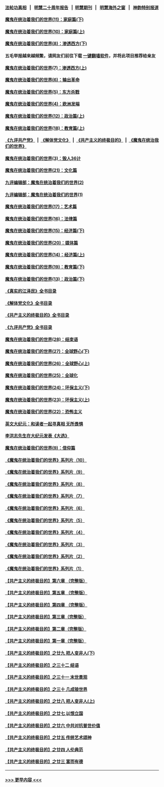 #### [法轮功真相](https://github.com/gfw-breaker/truth/blob/master/README.md?t=0) &nbsp;&nbsp;|&nbsp;&nbsp; [明慧二十周年报告](https://github.com/gfw-breaker/mh-reports/blob/master/README.md?t=0) &nbsp;&nbsp;|&nbsp;&nbsp;[明慧期刊](https://github.com/gfw-breaker/mh-qikan) &nbsp;&nbsp;|&nbsp;&nbsp; [明慧海外之窗](https://github.com/gfw-breaker/mh-news/blob/master/README.md?t=0) &nbsp;&nbsp;|&nbsp;&nbsp; [神韵特别报道](https://github.com/gfw-breaker/mh-news/blob/master/shenyun.md?t=0)
#### [魔鬼在统治着我们的世界(11)：家庭篇(下)](../pages/nsc422/n10440961.md?t=12051450) 
#### [魔鬼在统治着我们的世界(10)：家庭篇(上)](../pages/nsc422/n10435448.md?t=12051450) 
#### [魔鬼在统治着我们的世界(8)：渗透西方(下)](../pages/nsc422/n10429603.md?t=12051450) 
#### 五毛举报越来越频繁，请网友们前往下载 [一键翻墙软件](https://github.com/gfw-breaker/ssr-accounts)，并将此项目推荐给亲友
#### [魔鬼在统治着我们的世界(7)：渗透西方(上)](../pages/nsc422/n10426013.md?t=12051450) 
#### [魔鬼在统治着我们的世界(6)：输出革命](../pages/nsc422/n10421536.md?t=12051450) 
#### [魔鬼在统治着我们的世界(5)：东方杀戮](../pages/nsc422/n10417707.md?t=12051450) 
#### [魔鬼在统治着我们的世界(4)：欧洲发端](../pages/nsc422/n10414890.md?t=12051450) 
#### [魔鬼在统治着我们的世界(12)：政治篇(上)](../pages/nsc422/n10444576.md?t=12051450) 
#### [魔鬼在统治着我们的世界(18)：教育篇(上)](../pages/nsc422/n10526970.md?t=12051450) 
#### [《九评共产党》](https://github.com/begood0513/9ping.md/blob/master/README.md) &nbsp;|&nbsp; [《解体党文化》](../../../../jtdwh.md/blob/master/README.md)  &nbsp;|&nbsp; [《共产主义的终极目的》](../../../../gczydzjmd.md/blob/master/README.md) &nbsp;|&nbsp; [《魔鬼在统治我们的世界》](../../../../mgztzwmdsj.md/blob/master/README.md) 
#### [魔鬼在统治着我们的世界(3)：毁人36计](../pages/nsc422/n10411583.md?t=12051450) 
#### [魔鬼在统治着我们的世界(21)：文化篇](../pages/nsc422/n10597706.md?t=12051450) 
#### [九评编辑部：魔鬼在统治着我们的世界(2)](../pages/nsc422/n10410036.md?t=12051450) 
#### [九评编辑部：魔鬼在统治着我们的世界(1)](../pages/nsc422/n10406825.md?t=12051450) 
#### [魔鬼在统治着我们的世界(17)：艺术篇](../pages/nsc422/n10499093.md?t=12051450) 
#### [魔鬼在统治着我们的世界(16)：法律篇](../pages/nsc422/n10485969.md?t=12051450) 
#### [魔鬼在统治着我们的世界(15)：经济篇(下)](../pages/nsc422/n10469975.md?t=12051450) 
#### [魔鬼在统治着我们的世界(20)：媒体篇](../pages/nsc422/n10586579.md?t=12051450) 
#### [魔鬼在统治着我们的世界(14)：经济篇(上)](../pages/nsc422/n10457370.md?t=12051450) 
#### [魔鬼在统治着我们的世界(19)：教育篇(下)](../pages/nsc422/n10564808.md?t=12051450) 
#### [魔鬼在统治着我们的世界(13)：政治篇(下)](../pages/nsc422/n10448270.md?t=12051450) 
#### [《真实的江泽民》全书目录](../pages/nsc422/n13721399.md?t=12051450) 
#### [《解体党文化》全书目录](../pages/nsc422/n13721157.md?t=12051450) 
#### [《共产主义的终极目的》全书目录](../pages/nsc422/n13721048.md?t=12051450) 
#### [《九评共产党》全书目录](../pages/nsc422/n13708085.md?t=12051450) 
#### [魔鬼在统治着我们的世界(28)：结束语](../pages/nsc422/n10936246.md?t=12051450) 
#### [魔鬼在统治着我们的世界(27)：全球野心(下)](../pages/nsc422/n10928319.md?t=12051450) 
#### [魔鬼在统治着我们的世界(26)：全球野心(上)](../pages/nsc422/n10900318.md?t=12051450) 
#### [魔鬼在统治着我们的世界(25)：全球化](../pages/nsc422/n10788205.md?t=12051450) 
#### [魔鬼在统治着我们的世界(24)：环保主义(下)](../pages/nsc422/n10695307.md?t=12051450) 
#### [魔鬼在统治着我们的世界(23)：环保主义(上)](../pages/nsc422/n10688613.md?t=12051450) 
#### [魔鬼在统治着我们的世界(22)：恐怖主义](../pages/nsc422/n10614727.md?t=12051450) 
#### [英文大纪元：和读者一起寻真相 无所畏惧](../pages/nsc422/n12542027.md?t=12051450) 
#### [李洪志先生在大纪元发表《大选》](../pages/nsc422/n12534746.md?t=12051450) 
#### [魔鬼在统治着我们的世界(9)：信仰篇](../pages/nsc422/n10432159.md?t=12051450) 
#### [《魔鬼在统治着我们的世界》系列片（10）](../pages/nsc422/n12292670.md?t=12051450) 
#### [《魔鬼在统治着我们的世界》系列片（9）](../pages/nsc422/n12290859.md?t=12051450) 
#### [《魔鬼在统治着我们的世界》系列片（8）](../pages/nsc422/n12287445.md?t=12051450) 
#### [《魔鬼在统治着我们的世界》系列片（7）](../pages/nsc422/n12283425.md?t=12051450) 
#### [《魔鬼在统治着我们的世界》系列片（6）](../pages/nsc422/n12282314.md?t=12051450) 
#### [《魔鬼在统治着我们的世界》系列片（5）](../pages/nsc422/n12281419.md?t=12051450) 
#### [《魔鬼在统治着我们的世界》系列片（4）](../pages/nsc422/n12274024.md?t=12051450) 
#### [《魔鬼在统治着我们的世界》系列片（3）](../pages/nsc422/n12271322.md?t=12051450) 
#### [《魔鬼在统治着我们的世界》系列片（2）](../pages/nsc422/n12269049.md?t=12051450) 
#### [《魔鬼在统治着我们的世界》系列片（1）](../pages/nsc422/n12267575.md?t=12051450) 
#### [【共产主义的终极目的】第六章 （完整版）](../pages/nsc422/n11428913.md?t=12051450) 
#### [【共产主义的终极目的】第五章 （完整版）](../pages/nsc422/n11428912.md?t=12051450) 
#### [【共产主义的终极目的】第四章 （完整版）](../pages/nsc422/n11428907.md?t=12051450) 
#### [【共产主义的终极目的】第三章（完整版）](../pages/nsc422/n11428848.md?t=12051450) 
#### [【共产主义的终极目的】第二章（完整版）](../pages/nsc422/n11428831.md?t=12051450) 
#### [【共产主义的终极目的】第一章（完整版）](../pages/nsc422/n11417651.md?t=12051450) 
#### [【共产主义的终极目的】之廿九 把人变非人(下)](../pages/nsc422/n11344140.md?t=12051450) 
#### [【共产主义的终极目的】之三十二 结语](../pages/nsc422/n11360535.md?t=12051450) 
#### [【共产主义的终极目的】之三十一 末世景观](../pages/nsc422/n11351129.md?t=12051450) 
#### [【共产主义的终极目的】之三十 几成狼世界](../pages/nsc422/n11348280.md?t=12051450) 
#### [【共产主义的终极目的】之廿八 把人变非人(上)](../pages/nsc422/n11340492.md?t=12051450) 
#### [【共产主义的终极目的】之廿七 以恨立国](../pages/nsc422/n11336944.md?t=12051450) 
#### [【共产主义的终极目的】之廿六 中共对抗普世价值](../pages/nsc422/n11324785.md?t=12051450) 
#### [【共产主义的终极目的】之廿五 传统艺术颂神](../pages/nsc422/n11296396.md?t=12051450) 
#### [【共产主义的终极目的】之廿四 人伦典范](../pages/nsc422/n11296397.md?t=12051450) 
#### [【共产主义的终极目的】之廿三 富而有德](../pages/nsc422/n11283598.md?t=12051450) 

----
#### [ >>> 更早内容 <<< ](../indexes/nsc422-earlier.md)
